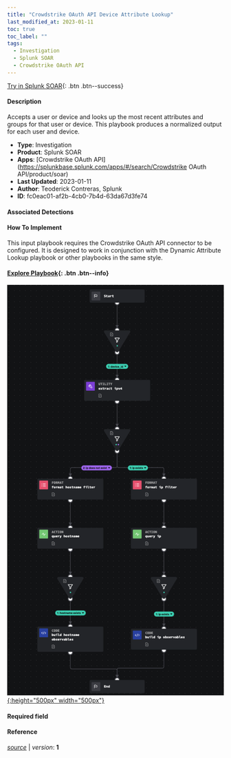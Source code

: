 ```yaml
---
title: "Crowdstrike OAuth API Device Attribute Lookup"
last_modified_at: 2023-01-11
toc: true
toc_label: ""
tags:
  - Investigation
  - Splunk SOAR
  - Crowdstrike OAuth API
---
```


[Try in Splunk SOAR](https://www.splunk.com/en_us/software/splunk-security-orchestration-and-automation.html){: .btn .btn--success}

#### Description

Accepts a user or device and looks up the most recent attributes and groups for that user or device. This playbook produces a normalized output for each user and device.

- **Type**: Investigation
- **Product**: Splunk SOAR
- **Apps**: [Crowdstrike OAuth API](https://splunkbase.splunk.com/apps/#/search/Crowdstrike OAuth API/product/soar)
- **Last Updated**: 2023-01-11
- **Author**: Teoderick Contreras, Splunk
- **ID**: fc0eac01-af2b-4cb0-7b4d-63da67d3fe74

#### Associated Detections


#### How To Implement
This input playbook requires the Crowdstrike OAuth API connector to be configured. It is designed to work in conjunction with the Dynamic Attribute Lookup playbook or other playbooks in the same style.


#### [Explore Playbook](https://splunk.github.io/soar-playbook-viewer/?playbook=https://raw.githubusercontent.com/phantomcyber/playbooks/latest/Crowdstrike_OAuth_API_Device_Attribute_Lookup.json){: .btn .btn--info}

[![explore](https://raw.githubusercontent.com/splunk/security_content/develop/playbooks/Crowdstrike_OAuth_API_Device_Attribute_Lookup.png){:height="500px" width="500px"}](https://splunk.github.io/soar-playbook-viewer/?playbook=https://raw.githubusercontent.com/phantomcyber/playbooks/latest/Crowdstrike_OAuth_API_Device_Attribute_Lookup.json)

#### Required field


#### Reference



[*source*](https://github.com/splunk/security_content/tree/develop/playbooks/Crowdstrike_OAuth_API_Device_Attribute_Lookup.yml) \| *version*: **1**
